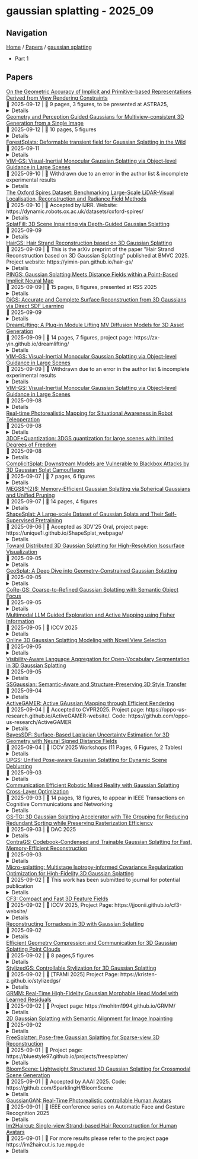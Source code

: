 # gaussian splatting - 2025_09

## Navigation

[Home](https://arxcompass.github.io) / [Papers](https://arxcompass.github.io/papers) / [gaussian splatting](https://arxcompass.github.io/papers/gaussian_splatting)

- Part 1

## Papers

<div class="paper-card">
    <div class="paper-title"><a href="http://arxiv.org/abs/2509.10241v1">On the Geometric Accuracy of Implicit and Primitive-based Representations Derived from View Rendering Constraints</a></div>
    <div class="paper-meta">
      📅 2025-09-12
      | 💬 9 pages, 3 figures, to be presented at ASTRA25,
    </div>
    <details class="paper-abstract">
      We present the first systematic comparison of implicit and explicit Novel View Synthesis methods for space-based 3D object reconstruction, evaluating the role of appearance embeddings. While embeddings improve photometric fidelity by modeling lighting variation, we show they do not translate into meaningful gains in geometric accuracy - a critical requirement for space robotics applications. Using the SPEED+ dataset, we compare K-Planes, Gaussian Splatting, and Convex Splatting, and demonstrate that embeddings primarily reduce the number of primitives needed for explicit methods rather than enhancing geometric fidelity. Moreover, convex splatting achieves more compact and clutter-free representations than Gaussian splatting, offering advantages for safety-critical applications such as interaction and collision avoidance. Our findings clarify the limits of appearance embeddings for geometry-centric tasks and highlight trade-offs between reconstruction quality and representation efficiency in space scenarios.
    </details>
</div>
<div class="paper-card">
    <div class="paper-title"><a href="http://arxiv.org/abs/2506.21152v2">Geometry and Perception Guided Gaussians for Multiview-consistent 3D Generation from a Single Image</a></div>
    <div class="paper-meta">
      📅 2025-09-12
      | 💬 10 pages, 5 figures
    </div>
    <details class="paper-abstract">
      Generating realistic 3D objects from single-view images requires natural appearance, 3D consistency, and the ability to capture multiple plausible interpretations of unseen regions. Existing approaches often rely on fine-tuning pretrained 2D diffusion models or directly generating 3D information through fast network inference or 3D Gaussian Splatting, but their results generally suffer from poor multiview consistency and lack geometric detail. To tackle these issues, we present a novel method that seamlessly integrates geometry and perception information without requiring additional model training to reconstruct detailed 3D objects from a single image. Specifically, we incorporate geometry and perception priors to initialize the Gaussian branches and guide their parameter optimization. The geometry prior captures the rough 3D shapes, while the perception prior utilizes the 2D pretrained diffusion model to enhance multiview information. Subsequently, we introduce a stable Score Distillation Sampling for fine-grained prior distillation to ensure effective knowledge transfer. The model is further enhanced by a reprojection-based strategy that enforces depth consistency. Experimental results show that we outperform existing methods on novel view synthesis and 3D reconstruction, demonstrating robust and consistent 3D object generation.
    </details>
</div>
<div class="paper-card">
    <div class="paper-title"><a href="http://arxiv.org/abs/2503.06179v3">ForestSplats: Deformable transient field for Gaussian Splatting in the Wild</a></div>
    <div class="paper-meta">
      📅 2025-09-11
    </div>
    <details class="paper-abstract">
      Recently, 3D Gaussian Splatting (3D-GS) has emerged, showing real-time rendering speeds and high-quality results in static scenes. Although 3D-GS shows effectiveness in static scenes, their performance significantly degrades in real-world environments due to transient objects, lighting variations, and diverse levels of occlusion. To tackle this, existing methods estimate occluders or transient elements by leveraging pre-trained models or integrating additional transient field pipelines. However, these methods still suffer from two defects: 1) Using semantic features from the Vision Foundation model (VFM) causes additional computational costs. 2) The transient field requires significant memory to handle transient elements with per-view Gaussians and struggles to define clear boundaries for occluders, solely relying on photometric errors. To address these problems, we propose ForestSplats, a novel approach that leverages the deformable transient field and a superpixel-aware mask to efficiently represent transient elements in the 2D scene across unconstrained image collections and effectively decompose static scenes from transient distractors without VFM. We designed the transient field to be deformable, capturing per-view transient elements. Furthermore, we introduce a superpixel-aware mask that clearly defines the boundaries of occluders by considering photometric errors and superpixels. Additionally, we propose uncertainty-aware densification to avoid generating Gaussians within the boundaries of occluders during densification. Through extensive experiments across several benchmark datasets, we demonstrate that ForestSplats outperforms existing methods without VFM and shows significant memory efficiency in representing transient elements.
    </details>
</div>
<div class="paper-card">
    <div class="paper-title"><a href="http://arxiv.org/abs/2509.06685v3">VIM-GS: Visual-Inertial Monocular Gaussian Splatting via Object-level Guidance in Large Scenes</a></div>
    <div class="paper-meta">
      📅 2025-09-10
      | 💬 Withdrawn due to an error in the author list & incomplete experimental results
    </div>
    <details class="paper-abstract">
      VIM-GS is a Gaussian Splatting (GS) framework using monocular images for novel-view synthesis (NVS) in large scenes. GS typically requires accurate depth to initiate Gaussian ellipsoids using RGB-D/stereo cameras. Their limited depth sensing range makes it difficult for GS to work in large scenes. Monocular images, however, lack depth to guide the learning and lead to inferior NVS results. Although large foundation models (LFMs) for monocular depth estimation are available, they suffer from cross-frame inconsistency, inaccuracy for distant scenes, and ambiguity in deceptive texture cues. This paper aims to generate dense, accurate depth images from monocular RGB inputs for high-definite GS rendering. The key idea is to leverage the accurate but sparse depth from visual-inertial Structure-from-Motion (SfM) to refine the dense but coarse depth from LFMs. To bridge the sparse input and dense output, we propose an object-segmented depth propagation algorithm that renders the depth of pixels of structured objects. Then we develop a dynamic depth refinement module to handle the crippled SfM depth of dynamic objects and refine the coarse LFM depth. Experiments using public and customized datasets demonstrate the superior rendering quality of VIM-GS in large scenes.
    </details>
</div>
<div class="paper-card">
    <div class="paper-title"><a href="http://arxiv.org/abs/2411.10546v2">The Oxford Spires Dataset: Benchmarking Large-Scale LiDAR-Visual Localisation, Reconstruction and Radiance Field Methods</a></div>
    <div class="paper-meta">
      📅 2025-09-10
      | 💬 Accepted by IJRR. Website: https://dynamic.robots.ox.ac.uk/datasets/oxford-spires/
    </div>
    <details class="paper-abstract">
      This paper introduces a large-scale multi-modal dataset captured in and around well-known landmarks in Oxford using a custom-built multi-sensor perception unit as well as a millimetre-accurate map from a Terrestrial LiDAR Scanner (TLS). The perception unit includes three synchronised global shutter colour cameras, an automotive 3D LiDAR scanner, and an inertial sensor - all precisely calibrated. We also establish benchmarks for tasks involving localisation, reconstruction, and novel-view synthesis, which enable the evaluation of Simultaneous Localisation and Mapping (SLAM) methods, Structure-from-Motion (SfM) and Multi-view Stereo (MVS) methods as well as radiance field methods such as Neural Radiance Fields (NeRF) and 3D Gaussian Splatting. To evaluate 3D reconstruction the TLS 3D models are used as ground truth. Localisation ground truth is computed by registering the mobile LiDAR scans to the TLS 3D models. Radiance field methods are evaluated not only with poses sampled from the input trajectory, but also from viewpoints that are from trajectories which are distant from the training poses. Our evaluation demonstrates a key limitation of state-of-the-art radiance field methods: we show that they tend to overfit to the training poses/images and do not generalise well to out-of-sequence poses. They also underperform in 3D reconstruction compared to MVS systems using the same visual inputs. Our dataset and benchmarks are intended to facilitate better integration of radiance field methods and SLAM systems. The raw and processed data, along with software for parsing and evaluation, can be accessed at https://dynamic.robots.ox.ac.uk/datasets/oxford-spires/.
    </details>
</div>
<div class="paper-card">
    <div class="paper-title"><a href="http://arxiv.org/abs/2509.07809v1">SplatFill: 3D Scene Inpainting via Depth-Guided Gaussian Splatting</a></div>
    <div class="paper-meta">
      📅 2025-09-09
    </div>
    <details class="paper-abstract">
      3D Gaussian Splatting (3DGS) has enabled the creation of highly realistic 3D scene representations from sets of multi-view images. However, inpainting missing regions, whether due to occlusion or scene editing, remains a challenging task, often leading to blurry details, artifacts, and inconsistent geometry. In this work, we introduce SplatFill, a novel depth-guided approach for 3DGS scene inpainting that achieves state-of-the-art perceptual quality and improved efficiency. Our method combines two key ideas: (1) joint depth-based and object-based supervision to ensure inpainted Gaussians are accurately placed in 3D space and aligned with surrounding geometry, and (2) we propose a consistency-aware refinement scheme that selectively identifies and corrects inconsistent regions without disrupting the rest of the scene. Evaluations on the SPIn-NeRF dataset demonstrate that SplatFill not only surpasses existing NeRF-based and 3DGS-based inpainting methods in visual fidelity but also reduces training time by 24.5%. Qualitative results show our method delivers sharper details, fewer artifacts, and greater coherence across challenging viewpoints.
    </details>
</div>
<div class="paper-card">
    <div class="paper-title"><a href="http://arxiv.org/abs/2509.07774v1">HairGS: Hair Strand Reconstruction based on 3D Gaussian Splatting</a></div>
    <div class="paper-meta">
      📅 2025-09-09
      | 💬 This is the arXiv preprint of the paper "Hair Strand Reconstruction based on 3D Gaussian Splatting" published at BMVC 2025. Project website: https://yimin-pan.github.io/hair-gs/
    </div>
    <details class="paper-abstract">
      Human hair reconstruction is a challenging problem in computer vision, with growing importance for applications in virtual reality and digital human modeling. Recent advances in 3D Gaussians Splatting (3DGS) provide efficient and explicit scene representations that naturally align with the structure of hair strands. In this work, we extend the 3DGS framework to enable strand-level hair geometry reconstruction from multi-view images. Our multi-stage pipeline first reconstructs detailed hair geometry using a differentiable Gaussian rasterizer, then merges individual Gaussian segments into coherent strands through a novel merging scheme, and finally refines and grows the strands under photometric supervision. While existing methods typically evaluate reconstruction quality at the geometric level, they often neglect the connectivity and topology of hair strands. To address this, we propose a new evaluation metric that serves as a proxy for assessing topological accuracy in strand reconstruction. Extensive experiments on both synthetic and real-world datasets demonstrate that our method robustly handles a wide range of hairstyles and achieves efficient reconstruction, typically completing within one hour. The project page can be found at: https://yimin-pan.github.io/hair-gs/
    </details>
</div>
<div class="paper-card">
    <div class="paper-title"><a href="http://arxiv.org/abs/2502.05752v2">PINGS: Gaussian Splatting Meets Distance Fields within a Point-Based Implicit Neural Map</a></div>
    <div class="paper-meta">
      📅 2025-09-09
      | 💬 15 pages, 8 figures, presented at RSS 2025
    </div>
    <details class="paper-abstract">
      Robots benefit from high-fidelity reconstructions of their environment, which should be geometrically accurate and photorealistic to support downstream tasks. While this can be achieved by building distance fields from range sensors and radiance fields from cameras, realising scalable incremental mapping of both fields consistently and at the same time with high quality is challenging. In this paper, we propose a novel map representation that unifies a continuous signed distance field and a Gaussian splatting radiance field within an elastic and compact point-based implicit neural map. By enforcing geometric consistency between these fields, we achieve mutual improvements by exploiting both modalities. We present a novel LiDAR-visual SLAM system called PINGS using the proposed map representation and evaluate it on several challenging large-scale datasets. Experimental results demonstrate that PINGS can incrementally build globally consistent distance and radiance fields encoded with a compact set of neural points. Compared to state-of-the-art methods, PINGS achieves superior photometric and geometric rendering at novel views by constraining the radiance field with the distance field. Furthermore, by utilizing dense photometric cues and multi-view consistency from the radiance field, PINGS produces more accurate distance fields, leading to improved odometry estimation and mesh reconstruction. We also provide an open-source implementation of PING at: https://github.com/PRBonn/PINGS.
    </details>
</div>
<div class="paper-card">
    <div class="paper-title"><a href="http://arxiv.org/abs/2509.07493v1">DiGS: Accurate and Complete Surface Reconstruction from 3D Gaussians via Direct SDF Learning</a></div>
    <div class="paper-meta">
      📅 2025-09-09
    </div>
    <details class="paper-abstract">
      3D Gaussian Splatting (3DGS) has recently emerged as a powerful paradigm for photorealistic view synthesis, representing scenes with spatially distributed Gaussian primitives. While highly effective for rendering, achieving accurate and complete surface reconstruction remains challenging due to the unstructured nature of the representation and the absence of explicit geometric supervision. In this work, we propose DiGS, a unified framework that embeds Signed Distance Field (SDF) learning directly into the 3DGS pipeline, thereby enforcing strong and interpretable surface priors. By associating each Gaussian with a learnable SDF value, DiGS explicitly aligns primitives with underlying geometry and improves cross-view consistency. To further ensure dense and coherent coverage, we design a geometry-guided grid growth strategy that adaptively distributes Gaussians along geometry-consistent regions under a multi-scale hierarchy. Extensive experiments on standard benchmarks, including DTU, Mip-NeRF 360, and Tanks& Temples, demonstrate that DiGS consistently improves reconstruction accuracy and completeness while retaining high rendering fidelity.
    </details>
</div>
<div class="paper-card">
    <div class="paper-title"><a href="http://arxiv.org/abs/2509.07435v1">DreamLifting: A Plug-in Module Lifting MV Diffusion Models for 3D Asset Generation</a></div>
    <div class="paper-meta">
      📅 2025-09-09
      | 💬 14 pages, 7 figures, project page: https://zx-yin.github.io/dreamlifting/
    </div>
    <details class="paper-abstract">
      The labor- and experience-intensive creation of 3D assets with physically based rendering (PBR) materials demands an autonomous 3D asset creation pipeline. However, most existing 3D generation methods focus on geometry modeling, either baking textures into simple vertex colors or leaving texture synthesis to post-processing with image diffusion models. To achieve end-to-end PBR-ready 3D asset generation, we present Lightweight Gaussian Asset Adapter (LGAA), a novel framework that unifies the modeling of geometry and PBR materials by exploiting multi-view (MV) diffusion priors from a novel perspective. The LGAA features a modular design with three components. Specifically, the LGAA Wrapper reuses and adapts network layers from MV diffusion models, which encapsulate knowledge acquired from billions of images, enabling better convergence in a data-efficient manner. To incorporate multiple diffusion priors for geometry and PBR synthesis, the LGAA Switcher aligns multiple LGAA Wrapper layers encapsulating different knowledge. Then, a tamed variational autoencoder (VAE), termed LGAA Decoder, is designed to predict 2D Gaussian Splatting (2DGS) with PBR channels. Finally, we introduce a dedicated post-processing procedure to effectively extract high-quality, relightable mesh assets from the resulting 2DGS. Extensive quantitative and qualitative experiments demonstrate the superior performance of LGAA with both text-and image-conditioned MV diffusion models. Additionally, the modular design enables flexible incorporation of multiple diffusion priors, and the knowledge-preserving scheme leads to efficient convergence trained on merely 69k multi-view instances. Our code, pre-trained weights, and the dataset used will be publicly available via our project page: https://zx-yin.github.io/dreamlifting/.
    </details>
</div>
<div class="paper-card">
    <div class="paper-title"><a href="http://arxiv.org/abs/2509.06685v2">VIM-GS: Visual-Inertial Monocular Gaussian Splatting via Object-level Guidance in Large Scenes</a></div>
    <div class="paper-meta">
      📅 2025-09-09
      | 💬 Withdrawn due to an error in the author list & incomplete experimental results
    </div>
    <details class="paper-abstract">
      VIM-GS is a Gaussian Splatting (GS) framework using monocular images for novel-view synthesis (NVS) in large scenes. GS typically requires accurate depth to initiate Gaussian ellipsoids using RGB-D/stereo cameras. Their limited depth sensing range makes it difficult for GS to work in large scenes. Monocular images, however, lack depth to guide the learning and lead to inferior NVS results. Although large foundation models (LFMs) for monocular depth estimation are available, they suffer from cross-frame inconsistency, inaccuracy for distant scenes, and ambiguity in deceptive texture cues. This paper aims to generate dense, accurate depth images from monocular RGB inputs for high-definite GS rendering. The key idea is to leverage the accurate but sparse depth from visual-inertial Structure-from-Motion (SfM) to refine the dense but coarse depth from LFMs. To bridge the sparse input and dense output, we propose an object-segmented depth propagation algorithm that renders the depth of pixels of structured objects. Then we develop a dynamic depth refinement module to handle the crippled SfM depth of dynamic objects and refine the coarse LFM depth. Experiments using public and customized datasets demonstrate the superior rendering quality of VIM-GS in large scenes.
    </details>
</div>
<div class="paper-card">
    <div class="paper-title"><a href="http://arxiv.org/abs/2509.06685v1">VIM-GS: Visual-Inertial Monocular Gaussian Splatting via Object-level Guidance in Large Scenes</a></div>
    <div class="paper-meta">
      📅 2025-09-08
    </div>
    <details class="paper-abstract">
      VIM-GS is a Gaussian Splatting (GS) framework using monocular images for novel-view synthesis (NVS) in large scenes. GS typically requires accurate depth to initiate Gaussian ellipsoids using RGB-D/stereo cameras. Their limited depth sensing range makes it difficult for GS to work in large scenes. Monocular images, however, lack depth to guide the learning and lead to inferior NVS results. Although large foundation models (LFMs) for monocular depth estimation are available, they suffer from cross-frame inconsistency, inaccuracy for distant scenes, and ambiguity in deceptive texture cues. This paper aims to generate dense, accurate depth images from monocular RGB inputs for high-definite GS rendering. The key idea is to leverage the accurate but sparse depth from visual-inertial Structure-from-Motion (SfM) to refine the dense but coarse depth from LFMs. To bridge the sparse input and dense output, we propose an object-segmented depth propagation algorithm that renders the depth of pixels of structured objects. Then we develop a dynamic depth refinement module to handle the crippled SfM depth of dynamic objects and refine the coarse LFM depth. Experiments using public and customized datasets demonstrate the superior rendering quality of VIM-GS in large scenes.
    </details>
</div>
<div class="paper-card">
    <div class="paper-title"><a href="http://arxiv.org/abs/2509.06433v1">Real-time Photorealistic Mapping for Situational Awareness in Robot Teleoperation</a></div>
    <div class="paper-meta">
      📅 2025-09-08
    </div>
    <details class="paper-abstract">
      Achieving efficient remote teleoperation is particularly challenging in unknown environments, as the teleoperator must rapidly build an understanding of the site's layout. Online 3D mapping is a proven strategy to tackle this challenge, as it enables the teleoperator to progressively explore the site from multiple perspectives. However, traditional online map-based teleoperation systems struggle to generate visually accurate 3D maps in real-time due to the high computational cost involved, leading to poor teleoperation performances. In this work, we propose a solution to improve teleoperation efficiency in unknown environments. Our approach proposes a novel, modular and efficient GPU-based integration between recent advancement in gaussian splatting SLAM and existing online map-based teleoperation systems. We compare the proposed solution against state-of-the-art teleoperation systems and validate its performances through real-world experiments using an aerial vehicle. The results show significant improvements in decision-making speed and more accurate interaction with the environment, leading to greater teleoperation efficiency. In doing so, our system enhances remote teleoperation by seamlessly integrating photorealistic mapping generation with real-time performances, enabling effective teleoperation in unfamiliar environments.
    </details>
</div>
<div class="paper-card">
    <div class="paper-title"><a href="http://arxiv.org/abs/2509.06400v1">3DOF+Quantization: 3DGS quantization for large scenes with limited Degrees of Freedom</a></div>
    <div class="paper-meta">
      📅 2025-09-08
    </div>
    <details class="paper-abstract">
      3D Gaussian Splatting (3DGS) is a major breakthrough in 3D scene reconstruction. With a number of views of a given object or scene, the algorithm trains a model composed of 3D gaussians, which enables the production of novel views from arbitrary points of view. This freedom of movement is referred to as 6DoF for 6 degrees of freedom: a view is produced for any position (3 degrees), orientation of camera (3 other degrees). On large scenes, though, the input views are acquired from a limited zone in space, and the reconstruction is valuable for novel views from the same zone, even if the scene itself is almost unlimited in size. We refer to this particular case as 3DoF+, meaning that the 3 degrees of freedom of camera position are limited to small offsets around the central position. Considering the problem of coordinate quantization, the impact of position error on the projection error in pixels is studied. It is shown that the projection error is proportional to the squared inverse distance of the point being projected. Consequently, a new quantization scheme based on spherical coordinates is proposed. Rate-distortion performance of the proposed method are illustrated on the well-known Garden scene.
    </details>
</div>
<div class="paper-card">
    <div class="paper-title"><a href="http://arxiv.org/abs/2508.11854v2">ComplicitSplat: Downstream Models are Vulnerable to Blackbox Attacks by 3D Gaussian Splat Camouflages</a></div>
    <div class="paper-meta">
      📅 2025-09-07
      | 💬 7 pages, 6 figures
    </div>
    <details class="paper-abstract">
      As 3D Gaussian Splatting (3DGS) gains rapid adoption in safety-critical tasks for efficient novel-view synthesis from static images, how might an adversary tamper images to cause harm? We introduce ComplicitSplat, the first attack that exploits standard 3DGS shading methods to create viewpoint-specific camouflage - colors and textures that change with viewing angle - to embed adversarial content in scene objects that are visible only from specific viewpoints and without requiring access to model architecture or weights. Our extensive experiments show that ComplicitSplat generalizes to successfully attack a variety of popular detector - both single-stage, multi-stage, and transformer-based models on both real-world capture of physical objects and synthetic scenes. To our knowledge, this is the first black-box attack on downstream object detectors using 3DGS, exposing a novel safety risk for applications like autonomous navigation and other mission-critical robotic systems.
    </details>
</div>
<div class="paper-card">
    <div class="paper-title"><a href="http://arxiv.org/abs/2509.07021v1">MEGS$^{2}$: Memory-Efficient Gaussian Splatting via Spherical Gaussians and Unified Pruning</a></div>
    <div class="paper-meta">
      📅 2025-09-07
      | 💬 14 pages, 4 figures
    </div>
    <details class="paper-abstract">
      3D Gaussian Splatting (3DGS) has emerged as a dominant novel-view synthesis technique, but its high memory consumption severely limits its applicability on edge devices. A growing number of 3DGS compression methods have been proposed to make 3DGS more efficient, yet most only focus on storage compression and fail to address the critical bottleneck of rendering memory. To address this problem, we introduce MEGS$^{2}$, a novel memory-efficient framework that tackles this challenge by jointly optimizing two key factors: the total primitive number and the parameters per primitive, achieving unprecedented memory compression. Specifically, we replace the memory-intensive spherical harmonics with lightweight arbitrarily-oriented spherical Gaussian lobes as our color representations. More importantly, we propose a unified soft pruning framework that models primitive-number and lobe-number pruning as a single constrained optimization problem. Experiments show that MEGS$^{2}$ achieves a 50% static VRAM reduction and a 40% rendering VRAM reduction compared to existing methods, while maintaining comparable rendering quality.
    </details>
</div>
<div class="paper-card">
    <div class="paper-title"><a href="http://arxiv.org/abs/2408.10906v2">ShapeSplat: A Large-scale Dataset of Gaussian Splats and Their Self-Supervised Pretraining</a></div>
    <div class="paper-meta">
      📅 2025-09-06
      | 💬 Accepted as 3DV'25 Oral, project page: https://unique1i.github.io/ShapeSplat_webpage/
    </div>
    <details class="paper-abstract">
      3D Gaussian Splatting (3DGS) has become the de facto method of 3D representation in many vision tasks. This calls for the 3D understanding directly in this representation space. To facilitate the research in this direction, we first build ShapeSplat, a large-scale dataset of 3DGS using the commonly used ShapeNet, ModelNet and Objaverse datasets. Our dataset ShapeSplat consists of 206K objects spanning over 87 unique categories, whose labels are in accordance with the respective datasets. The creation of this dataset utilized the compute equivalent of 3.8 GPU years on a TITAN XP GPU. We utilize our dataset for unsupervised pretraining and supervised finetuning for classification and segmentation tasks. To this end, we introduce Gaussian-MAE, which highlights the unique benefits of representation learning from Gaussian parameters. Through exhaustive experiments, we provide several valuable insights. In particular, we show that (1) the distribution of the optimized GS centroids significantly differs from the uniformly sampled point cloud (used for initialization) counterpart; (2) this change in distribution results in degradation in classification but improvement in segmentation tasks when using only the centroids; (3) to leverage additional Gaussian parameters, we propose Gaussian feature grouping in a normalized feature space, along with splats pooling layer, offering a tailored solution to effectively group and embed similar Gaussians, which leads to notable improvement in finetuning tasks.
    </details>
</div>
<div class="paper-card">
    <div class="paper-title"><a href="http://arxiv.org/abs/2509.05216v1">Toward Distributed 3D Gaussian Splatting for High-Resolution Isosurface Visualization</a></div>
    <div class="paper-meta">
      📅 2025-09-05
    </div>
    <details class="paper-abstract">
      We present a multi-GPU extension of the 3D Gaussian Splatting (3D-GS) pipeline for scientific visualization. Building on previous work that demonstrated high-fidelity isosurface reconstruction using Gaussian primitives, we incorporate a multi-GPU training backend adapted from Grendel-GS to enable scalable processing of large datasets. By distributing optimization across GPUs, our method improves training throughput and supports high-resolution reconstructions that exceed single-GPU capacity. In our experiments, the system achieves a 5.6X speedup on the Kingsnake dataset (4M Gaussians) using four GPUs compared to a single-GPU baseline, and successfully trains the Miranda dataset (18M Gaussians) that is an infeasible task on a single A100 GPU. This work lays the groundwork for integrating 3D-GS into HPC-based scientific workflows, enabling real-time post hoc and in situ visualization of complex simulations.
    </details>
</div>
<div class="paper-card">
    <div class="paper-title"><a href="http://arxiv.org/abs/2509.05075v1">GeoSplat: A Deep Dive into Geometry-Constrained Gaussian Splatting</a></div>
    <div class="paper-meta">
      📅 2025-09-05
    </div>
    <details class="paper-abstract">
      A few recent works explored incorporating geometric priors to regularize the optimization of Gaussian splatting, further improving its performance. However, those early studies mainly focused on the use of low-order geometric priors (e.g., normal vector), and they are also unreliably estimated by noise-sensitive methods, like local principal component analysis. To address their limitations, we first present GeoSplat, a general geometry-constrained optimization framework that exploits both first-order and second-order geometric quantities to improve the entire training pipeline of Gaussian splatting, including Gaussian initialization, gradient update, and densification. As an example, we initialize the scales of 3D Gaussian primitives in terms of principal curvatures, leading to a better coverage of the object surface than random initialization. Secondly, based on certain geometric structures (e.g., local manifold), we introduce efficient and noise-robust estimation methods that provide dynamic geometric priors for our framework. We conduct extensive experiments on multiple datasets for novel view synthesis, showing that our framework: GeoSplat, significantly improves the performance of Gaussian splatting and outperforms previous baselines.
    </details>
</div>
<div class="paper-card">
    <div class="paper-title"><a href="http://arxiv.org/abs/2509.04859v1">CoRe-GS: Coarse-to-Refined Gaussian Splatting with Semantic Object Focus</a></div>
    <div class="paper-meta">
      📅 2025-09-05
    </div>
    <details class="paper-abstract">
      Mobile reconstruction for autonomous aerial robotics holds strong potential for critical applications such as tele-guidance and disaster response. These tasks demand both accurate 3D reconstruction and fast scene processing. Instead of reconstructing the entire scene in detail, it is often more efficient to focus on specific objects, i.e., points of interest (PoIs). Mobile robots equipped with advanced sensing can usually detect these early during data acquisition or preliminary analysis, reducing the need for full-scene optimization. Gaussian Splatting (GS) has recently shown promise in delivering high-quality novel view synthesis and 3D representation by an incremental learning process. Extending GS with scene editing, semantics adds useful per-splat features to isolate objects effectively. Semantic 3D Gaussian editing can already be achieved before the full training cycle is completed, reducing the overall training time. Moreover, the semantically relevant area, the PoI, is usually already known during capturing. To balance high-quality reconstruction with reduced training time, we propose CoRe-GS. We first generate a coarse segmentation-ready scene with semantic GS and then refine it for the semantic object using our novel color-based effective filtering for effective object isolation. This is speeding up the training process to be about a quarter less than a full training cycle for semantic GS. We evaluate our approach on two datasets, SCRREAM (real-world, outdoor) and NeRDS 360 (synthetic, indoor), showing reduced runtime and higher novel-view-synthesis quality.
    </details>
</div>
<div class="paper-card">
    <div class="paper-title"><a href="http://arxiv.org/abs/2410.17422v3">Multimodal LLM Guided Exploration and Active Mapping using Fisher Information</a></div>
    <div class="paper-meta">
      📅 2025-09-05
      | 💬 ICCV 2025
    </div>
    <details class="paper-abstract">
      We present an active mapping system that plans for both long-horizon exploration goals and short-term actions using a 3D Gaussian Splatting (3DGS) representation. Existing methods either do not take advantage of recent developments in multimodal Large Language Models (LLM) or do not consider challenges in localization uncertainty, which is critical in embodied agents. We propose employing multimodal LLMs for long-horizon planning in conjunction with detailed motion planning using our information-based objective. By leveraging high-quality view synthesis from our 3DGS representation, our method employs a multimodal LLM as a zero-shot planner for long-horizon exploration goals from the semantic perspective. We also introduce an uncertainty-aware path proposal and selection algorithm that balances the dual objectives of maximizing the information gain for the environment while minimizing the cost of localization errors. Experiments conducted on the Gibson and Habitat-Matterport 3D datasets demonstrate state-of-the-art results of the proposed method.
    </details>
</div>
<div class="paper-card">
    <div class="paper-title"><a href="http://arxiv.org/abs/2508.14014v2">Online 3D Gaussian Splatting Modeling with Novel View Selection</a></div>
    <div class="paper-meta">
      📅 2025-09-05
    </div>
    <details class="paper-abstract">
      This study addresses the challenge of generating online 3D Gaussian Splatting (3DGS) models from RGB-only frames. Previous studies have employed dense SLAM techniques to estimate 3D scenes from keyframes for 3DGS model construction. However, these methods are limited by their reliance solely on keyframes, which are insufficient to capture an entire scene, resulting in incomplete reconstructions. Moreover, building a generalizable model requires incorporating frames from diverse viewpoints to achieve broader scene coverage. However, online processing restricts the use of many frames or extensive training iterations. Therefore, we propose a novel method for high-quality 3DGS modeling that improves model completeness through adaptive view selection. By analyzing reconstruction quality online, our approach selects optimal non-keyframes for additional training. By integrating both keyframes and selected non-keyframes, the method refines incomplete regions from diverse viewpoints, significantly enhancing completeness. We also present a framework that incorporates an online multi-view stereo approach, ensuring consistency in 3D information throughout the 3DGS modeling process. Experimental results demonstrate that our method outperforms state-of-the-art methods, delivering exceptional performance in complex outdoor scenes.
    </details>
</div>
<div class="paper-card">
    <div class="paper-title"><a href="http://arxiv.org/abs/2509.05515v1">Visibility-Aware Language Aggregation for Open-Vocabulary Segmentation in 3D Gaussian Splatting</a></div>
    <div class="paper-meta">
      📅 2025-09-05
    </div>
    <details class="paper-abstract">
      Recently, distilling open-vocabulary language features from 2D images into 3D Gaussians has attracted significant attention. Although existing methods achieve impressive language-based interactions of 3D scenes, we observe two fundamental issues: background Gaussians contributing negligibly to a rendered pixel get the same feature as the dominant foreground ones, and multi-view inconsistencies due to view-specific noise in language embeddings. We introduce Visibility-Aware Language Aggregation (VALA), a lightweight yet effective method that computes marginal contributions for each ray and applies a visibility-aware gate to retain only visible Gaussians. Moreover, we propose a streaming weighted geometric median in cosine space to merge noisy multi-view features. Our method yields a robust, view-consistent language feature embedding in a fast and memory-efficient manner. VALA improves open-vocabulary localization and segmentation across reference datasets, consistently surpassing existing works.
    </details>
</div>
<div class="paper-card">
    <div class="paper-title"><a href="http://arxiv.org/abs/2509.04379v1">SSGaussian: Semantic-Aware and Structure-Preserving 3D Style Transfer</a></div>
    <div class="paper-meta">
      📅 2025-09-04
    </div>
    <details class="paper-abstract">
      Recent advancements in neural representations, such as Neural Radiance Fields and 3D Gaussian Splatting, have increased interest in applying style transfer to 3D scenes. While existing methods can transfer style patterns onto 3D-consistent neural representations, they struggle to effectively extract and transfer high-level style semantics from the reference style image. Additionally, the stylized results often lack structural clarity and separation, making it difficult to distinguish between different instances or objects within the 3D scene. To address these limitations, we propose a novel 3D style transfer pipeline that effectively integrates prior knowledge from pretrained 2D diffusion models. Our pipeline consists of two key stages: First, we leverage diffusion priors to generate stylized renderings of key viewpoints. Then, we transfer the stylized key views onto the 3D representation. This process incorporates two innovative designs. The first is cross-view style alignment, which inserts cross-view attention into the last upsampling block of the UNet, allowing feature interactions across multiple key views. This ensures that the diffusion model generates stylized key views that maintain both style fidelity and instance-level consistency. The second is instance-level style transfer, which effectively leverages instance-level consistency across stylized key views and transfers it onto the 3D representation. This results in a more structured, visually coherent, and artistically enriched stylization. Extensive qualitative and quantitative experiments demonstrate that our 3D style transfer pipeline significantly outperforms state-of-the-art methods across a wide range of scenes, from forward-facing to challenging 360-degree environments. Visit our project page https://jm-xu.github.io/SSGaussian for immersive visualization.
    </details>
</div>
<div class="paper-card">
    <div class="paper-title"><a href="http://arxiv.org/abs/2501.06897v3">ActiveGAMER: Active GAussian Mapping through Efficient Rendering</a></div>
    <div class="paper-meta">
      📅 2025-09-04
      | 💬 Accepted to CVPR2025. Project page: https://oppo-us-research.github.io/ActiveGAMER-website/. Code: https://github.com/oppo-us-research/ActiveGAMER
    </div>
    <details class="paper-abstract">
      We introduce ActiveGAMER, an active mapping system that utilizes 3D Gaussian Splatting (3DGS) to achieve high-quality, real-time scene mapping and exploration. Unlike traditional NeRF-based methods, which are computationally demanding and restrict active mapping performance, our approach leverages the efficient rendering capabilities of 3DGS, allowing effective and efficient exploration in complex environments. The core of our system is a rendering-based information gain module that dynamically identifies the most informative viewpoints for next-best-view planning, enhancing both geometric and photometric reconstruction accuracy. ActiveGAMER also integrates a carefully balanced framework, combining coarse-to-fine exploration, post-refinement, and a global-local keyframe selection strategy to maximize reconstruction completeness and fidelity. Our system autonomously explores and reconstructs environments with state-of-the-art geometric and photometric accuracy and completeness, significantly surpassing existing approaches in both aspects. Extensive evaluations on benchmark datasets such as Replica and MP3D highlight ActiveGAMER's effectiveness in active mapping tasks.
    </details>
</div>
<div class="paper-card">
    <div class="paper-title"><a href="http://arxiv.org/abs/2507.06269v3">BayesSDF: Surface-Based Laplacian Uncertainty Estimation for 3D Geometry with Neural Signed Distance Fields</a></div>
    <div class="paper-meta">
      📅 2025-09-04
      | 💬 ICCV 2025 Workshops (11 Pages, 6 Figures, 2 Tables)
    </div>
    <details class="paper-abstract">
      Accurate surface estimation is critical for downstream tasks in scientific simulation, and quantifying uncertainty in implicit neural 3D representations still remains a substantial challenge due to computational inefficiencies, scalability issues, and geometric inconsistencies. However, current neural implicit surface models do not offer a principled way to quantify uncertainty, limiting their reliability in real-world applications. Inspired by recent probabilistic rendering approaches, we introduce BayesSDF, a novel probabilistic framework for uncertainty estimation in neural implicit 3D representations. Unlike radiance-based models such as Neural Radiance Fields (NeRF) or 3D Gaussian Splatting, Signed Distance Functions (SDFs) provide continuous, differentiable surface representations, making them especially well-suited for uncertainty-aware modeling. BayesSDF applies a Laplace approximation over SDF weights and derives Hessian-based metrics to estimate local geometric instability. We empirically demonstrate that these uncertainty estimates correlate strongly with surface reconstruction error across both synthetic and real-world benchmarks. By enabling surface-aware uncertainty quantification, BayesSDF lays the groundwork for more robust, interpretable, and actionable 3D perception systems.
    </details>
</div>
<div class="paper-card">
    <div class="paper-title"><a href="http://arxiv.org/abs/2509.00831v2">UPGS: Unified Pose-aware Gaussian Splatting for Dynamic Scene Deblurring</a></div>
    <div class="paper-meta">
      📅 2025-09-03
    </div>
    <details class="paper-abstract">
      Reconstructing dynamic 3D scenes from monocular video has broad applications in AR/VR, robotics, and autonomous navigation, but often fails due to severe motion blur caused by camera and object motion. Existing methods commonly follow a two-step pipeline, where camera poses are first estimated and then 3D Gaussians are optimized. Since blurring artifacts usually undermine pose estimation, pose errors could be accumulated to produce inferior reconstruction results. To address this issue, we introduce a unified optimization framework by incorporating camera poses as learnable parameters complementary to 3DGS attributes for end-to-end optimization. Specifically, we recast camera and object motion as per-primitive SE(3) affine transformations on 3D Gaussians and formulate a unified optimization objective. For stable optimization, we introduce a three-stage training schedule that optimizes camera poses and Gaussians alternatively. Particularly, 3D Gaussians are first trained with poses being fixed, and then poses are optimized with 3D Gaussians being untouched. Finally, all learnable parameters are optimized together. Extensive experiments on the Stereo Blur dataset and challenging real-world sequences demonstrate that our method achieves significant gains in reconstruction quality and pose estimation accuracy over prior dynamic deblurring methods.
    </details>
</div>
<div class="paper-card">
    <div class="paper-title"><a href="http://arxiv.org/abs/2508.08624v2">Communication Efficient Robotic Mixed Reality with Gaussian Splatting Cross-Layer Optimization</a></div>
    <div class="paper-meta">
      📅 2025-09-03
      | 💬 14 pages, 18 figures, to appear in IEEE Transactions on Cognitive Communications and Networking
    </div>
    <details class="paper-abstract">
      Realizing low-cost communication in robotic mixed reality (RoboMR) systems presents a challenge, due to the necessity of uploading high-resolution images through wireless channels. This paper proposes Gaussian splatting (GS) RoboMR (GSMR), which enables the simulator to opportunistically render a photo-realistic view from the robot's pose by calling ``memory'' from a GS model, thus reducing the need for excessive image uploads. However, the GS model may involve discrepancies compared to the actual environments. To this end, a GS cross-layer optimization (GSCLO) framework is further proposed, which jointly optimizes content switching (i.e., deciding whether to upload image or not) and power allocation (i.e., adjusting to content profiles) across different frames by minimizing a newly derived GSMR loss function. The GSCLO problem is addressed by an accelerated penalty optimization (APO) algorithm that reduces computational complexity by over $10$x compared to traditional branch-and-bound and search algorithms. Moreover, variants of GSCLO are presented to achieve robust, low-power, and multi-robot GSMR. Extensive experiments demonstrate that the proposed GSMR paradigm and GSCLO method achieve significant improvements over existing benchmarks on both wheeled and legged robots in terms of diverse metrics in various scenarios. For the first time, it is found that RoboMR can be achieved with ultra-low communication costs, and mixture of data is useful for enhancing GS performance in dynamic scenarios.
    </details>
</div>
<div class="paper-card">
    <div class="paper-title"><a href="http://arxiv.org/abs/2509.00911v2">GS-TG: 3D Gaussian Splatting Accelerator with Tile Grouping for Reducing Redundant Sorting while Preserving Rasterization Efficiency</a></div>
    <div class="paper-meta">
      📅 2025-09-03
      | 💬 DAC 2025
    </div>
    <details class="paper-abstract">
      3D Gaussian Splatting (3D-GS) has emerged as a promising alternative to neural radiance fields (NeRF) as it offers high speed as well as high image quality in novel view synthesis. Despite these advancements, 3D-GS still struggles to meet the frames per second (FPS) demands of real-time applications. In this paper, we introduce GS-TG, a tile-grouping-based accelerator that enhances 3D-GS rendering speed by reducing redundant sorting operations and preserving rasterization efficiency. GS-TG addresses a critical trade-off issue in 3D-GS rendering: increasing the tile size effectively reduces redundant sorting operations, but it concurrently increases unnecessary rasterization computations. So, during sorting of the proposed approach, GS-TG groups small tiles (for making large tiles) to share sorting operations across tiles within each group, significantly reducing redundant computations. During rasterization, a bitmask assigned to each Gaussian identifies relevant small tiles, to enable efficient sharing of sorting results. Consequently, GS-TG enables sorting to be performed as if a large tile size is used by grouping tiles during the sorting stage, while allowing rasterization to proceed with the original small tiles by using bitmasks in the rasterization stage. GS-TG is a lossless method requiring no retraining or fine-tuning and it can be seamlessly integrated with previous 3D-GS optimization techniques. Experimental results show that GS-TG achieves an average speed-up of 1.54 times over state-of-the-art 3D-GS accelerators.
    </details>
</div>
<div class="paper-card">
    <div class="paper-title"><a href="http://arxiv.org/abs/2509.03775v1">ContraGS: Codebook-Condensed and Trainable Gaussian Splatting for Fast, Memory-Efficient Reconstruction</a></div>
    <div class="paper-meta">
      📅 2025-09-03
    </div>
    <details class="paper-abstract">
      3D Gaussian Splatting (3DGS) is a state-of-art technique to model real-world scenes with high quality and real-time rendering. Typically, a higher quality representation can be achieved by using a large number of 3D Gaussians. However, using large 3D Gaussian counts significantly increases the GPU device memory for storing model parameters. A large model thus requires powerful GPUs with high memory capacities for training and has slower training/rendering latencies due to the inefficiencies of memory access and data movement. In this work, we introduce ContraGS, a method to enable training directly on compressed 3DGS representations without reducing the Gaussian Counts, and thus with a little loss in model quality. ContraGS leverages codebooks to compactly store a set of Gaussian parameter vectors throughout the training process, thereby significantly reducing memory consumption. While codebooks have been demonstrated to be highly effective at compressing fully trained 3DGS models, directly training using codebook representations is an unsolved challenge. ContraGS solves the problem of learning non-differentiable parameters in codebook-compressed representations by posing parameter estimation as a Bayesian inference problem. To this end, ContraGS provides a framework that effectively uses MCMC sampling to sample over a posterior distribution of these compressed representations. With ContraGS, we demonstrate that ContraGS significantly reduces the peak memory during training (on average 3.49X) and accelerated training and rendering (1.36X and 1.88X on average, respectively), while retraining close to state-of-art quality.
    </details>
</div>
<div class="paper-card">
    <div class="paper-title"><a href="http://arxiv.org/abs/2504.05740v2">Micro-splatting: Multistage Isotropy-informed Covariance Regularization Optimization for High-Fidelity 3D Gaussian Splatting</a></div>
    <div class="paper-meta">
      📅 2025-09-02
      | 💬 This work has been submitted to journal for potential publication
    </div>
    <details class="paper-abstract">
      High-fidelity 3D Gaussian Splatting methods excel at capturing fine textures but often overlook model compactness, resulting in massive splat counts, bloated memory, long training, and complex post-processing. We present Micro-Splatting: Two-Stage Adaptive Growth and Refinement, a unified, in-training pipeline that preserves visual detail while drastically reducing model complexity without any post-processing or auxiliary neural modules. In Stage I (Growth), we introduce a trace-based covariance regularization to maintain near-isotropic Gaussians, mitigating low-pass filtering in high-frequency regions and improving spherical-harmonic color fitting. We then apply gradient-guided adaptive densification that subdivides splats only in visually complex regions, leaving smooth areas sparse. In Stage II (Refinement), we prune low-impact splats using a simple opacity-scale importance score and merge redundant neighbors via lightweight spatial and feature thresholds, producing a lean yet detail-rich model. On four object-centric benchmarks, Micro-Splatting reduces splat count and model size by up to 60% and shortens training by 20%, while matching or surpassing state-of-the-art PSNR, SSIM, and LPIPS in real-time rendering. These results demonstrate that Micro-Splatting delivers both compactness and high fidelity in a single, efficient, end-to-end framework.
    </details>
</div>
<div class="paper-card">
    <div class="paper-title"><a href="http://arxiv.org/abs/2508.05254v3">CF3: Compact and Fast 3D Feature Fields</a></div>
    <div class="paper-meta">
      📅 2025-09-02
      | 💬 ICCV 2025, Project Page: https://jjoonii.github.io/cf3-website/
    </div>
    <details class="paper-abstract">
      3D Gaussian Splatting (3DGS) has begun incorporating rich information from 2D foundation models. However, most approaches rely on a bottom-up optimization process that treats raw 2D features as ground truth, incurring increased computational costs. We propose a top-down pipeline for constructing compact and fast 3D Gaussian feature fields, namely, CF3. We first perform a fast weighted fusion of multi-view 2D features with pre-trained Gaussians. This approach enables training a per-Gaussian autoencoder directly on the lifted features, instead of training autoencoders in the 2D domain. As a result, the autoencoder better aligns with the feature distribution. More importantly, we introduce an adaptive sparsification method that optimizes the Gaussian attributes of the feature field while pruning and merging the redundant Gaussians, constructing an efficient representation with preserved geometric details. Our approach achieves a competitive 3D feature field using as little as 5% of the Gaussians compared to Feature-3DGS.
    </details>
</div>
<div class="paper-card">
    <div class="paper-title"><a href="http://arxiv.org/abs/2506.18677v2">Reconstructing Tornadoes in 3D with Gaussian Splatting</a></div>
    <div class="paper-meta">
      📅 2025-09-02
    </div>
    <details class="paper-abstract">
      Accurately reconstructing the 3D structure of tornadoes is critically important for understanding and preparing for this highly destructive weather phenomenon. While modern 3D scene reconstruction techniques, such as 3D Gaussian splatting (3DGS), could provide a valuable tool for reconstructing the 3D structure of tornados, at present we are critically lacking a controlled tornado dataset with which to develop and validate these tools. In this work we capture and release a novel multiview dataset of a small lab-based tornado. We demonstrate one can effectively reconstruct and visualize the 3D structure of this tornado using 3DGS.
    </details>
</div>
<div class="paper-card">
    <div class="paper-title"><a href="http://arxiv.org/abs/2509.02232v1">Efficient Geometry Compression and Communication for 3D Gaussian Splatting Point Clouds</a></div>
    <div class="paper-meta">
      📅 2025-09-02
      | 💬 8 pages,5 figures
    </div>
    <details class="paper-abstract">
      Storage and transmission challenges in dynamic 3D scene representation based on the i3DV platform, With increasing scene complexity, the explosive growth of 3D Gaussian data volume causes excessive storage space occupancy. To address this issue, we propose adopting the AVS PCRM reference software for efficient compression of Gaussian point cloud geometry data. The strategy deeply integrates the advanced encoding capabilities of AVS PCRM into the i3DV platform, forming technical complementarity with the original rate-distortion optimization mechanism based on binary hash tables. On one hand, the hash table efficiently caches inter-frame Gaussian point transformation relationships, which allows for high-fidelity transmission within a 40 Mbps bandwidth constraint. On the other hand, AVS PCRM performs precise compression on geometry data. Experimental results demonstrate that the joint framework maintains the advantages of fast rendering and high-quality synthesis in 3D Gaussian technology while achieving significant 10\%-25\% bitrate savings on universal test sets. It provides a superior rate-distortion tradeoff solution for the storage, transmission, and interaction of 3D volumetric video.
    </details>
</div>
<div class="paper-card">
    <div class="paper-title"><a href="http://arxiv.org/abs/2404.05220v3">StylizedGS: Controllable Stylization for 3D Gaussian Splatting</a></div>
    <div class="paper-meta">
      📅 2025-09-02
      | 💬 [TPAMI 2025] Project Page: https://kristen-z.github.io/stylizedgs/
    </div>
    <details class="paper-abstract">
      As XR technology continues to advance rapidly, 3D generation and editing are increasingly crucial. Among these, stylization plays a key role in enhancing the appearance of 3D models. By utilizing stylization, users can achieve consistent artistic effects in 3D editing using a single reference style image, making it a user-friendly editing method. However, recent NeRF-based 3D stylization methods encounter efficiency issues that impact the user experience, and their implicit nature limits their ability to accurately transfer geometric pattern styles. Additionally, the ability for artists to apply flexible control over stylized scenes is considered highly desirable to foster an environment conducive to creative exploration. To address the above issues, we introduce StylizedGS, an efficient 3D neural style transfer framework with adaptable control over perceptual factors based on 3D Gaussian Splatting representation. We propose a filter-based refinement to eliminate floaters that affect the stylization effects in the scene reconstruction process. The nearest neighbor-based style loss is introduced to achieve stylization by fine-tuning the geometry and color parameters of 3DGS, while a depth preservation loss with other regularizations is proposed to prevent the tampering of geometry content. Moreover, facilitated by specially designed losses, StylizedGS enables users to control color, stylized scale, and regions during the stylization to possess customization capabilities. Our method achieves high-quality stylization results characterized by faithful brushstrokes and geometric consistency with flexible controls. Extensive experiments across various scenes and styles demonstrate the effectiveness and efficiency of our method concerning both stylization quality and inference speed.
    </details>
</div>
<div class="paper-card">
    <div class="paper-title"><a href="http://arxiv.org/abs/2509.02141v1">GRMM: Real-Time High-Fidelity Gaussian Morphable Head Model with Learned Residuals</a></div>
    <div class="paper-meta">
      📅 2025-09-02
      | 💬 Project page: https://mohitm1994.github.io/GRMM/
    </div>
    <details class="paper-abstract">
      3D Morphable Models (3DMMs) enable controllable facial geometry and expression editing for reconstruction, animation, and AR/VR, but traditional PCA-based mesh models are limited in resolution, detail, and photorealism. Neural volumetric methods improve realism but remain too slow for interactive use. Recent Gaussian Splatting (3DGS) based facial models achieve fast, high-quality rendering but still depend solely on a mesh-based 3DMM prior for expression control, limiting their ability to capture fine-grained geometry, expressions, and full-head coverage. We introduce GRMM, the first full-head Gaussian 3D morphable model that augments a base 3DMM with residual geometry and appearance components, additive refinements that recover high-frequency details such as wrinkles, fine skin texture, and hairline variations. GRMM provides disentangled control through low-dimensional, interpretable parameters (e.g., identity shape, facial expressions) while separately modelling residuals that capture subject- and expression-specific detail beyond the base model's capacity. Coarse decoders produce vertex-level mesh deformations, fine decoders represent per-Gaussian appearance, and a lightweight CNN refines rasterised images for enhanced realism, all while maintaining 75 FPS real-time rendering. To learn consistent, high-fidelity residuals, we present EXPRESS-50, the first dataset with 60 aligned expressions across 50 identities, enabling robust disentanglement of identity and expression in Gaussian-based 3DMMs. Across monocular 3D face reconstruction, novel-view synthesis, and expression transfer, GRMM surpasses state-of-the-art methods in fidelity and expression accuracy while delivering interactive real-time performance.
    </details>
</div>
<div class="paper-card">
    <div class="paper-title"><a href="http://arxiv.org/abs/2509.01964v1">2D Gaussian Splatting with Semantic Alignment for Image Inpainting</a></div>
    <div class="paper-meta">
      📅 2025-09-02
    </div>
    <details class="paper-abstract">
      Gaussian Splatting (GS), a recent technique for converting discrete points into continuous spatial representations, has shown promising results in 3D scene modeling and 2D image super-resolution. In this paper, we explore its untapped potential for image inpainting, which demands both locally coherent pixel synthesis and globally consistent semantic restoration. We propose the first image inpainting framework based on 2D Gaussian Splatting, which encodes incomplete images into a continuous field of 2D Gaussian splat coefficients and reconstructs the final image via a differentiable rasterization process. The continuous rendering paradigm of GS inherently promotes pixel-level coherence in the inpainted results. To improve efficiency and scalability, we introduce a patch-wise rasterization strategy that reduces memory overhead and accelerates inference. For global semantic consistency, we incorporate features from a pretrained DINO model. We observe that DINO's global features are naturally robust to small missing regions and can be effectively adapted to guide semantic alignment in large-mask scenarios, ensuring that the inpainted content remains contextually consistent with the surrounding scene. Extensive experiments on standard benchmarks demonstrate that our method achieves competitive performance in both quantitative metrics and perceptual quality, establishing a new direction for applying Gaussian Splatting to 2D image processing.
    </details>
</div>
<div class="paper-card">
    <div class="paper-title"><a href="http://arxiv.org/abs/2412.09573v2">FreeSplatter: Pose-free Gaussian Splatting for Sparse-view 3D Reconstruction</a></div>
    <div class="paper-meta">
      📅 2025-09-01
      | 💬 Project page: https://bluestyle97.github.io/projects/freesplatter/
    </div>
    <details class="paper-abstract">
      Sparse-view reconstruction models typically require precise camera poses, yet obtaining these parameters from sparse-view images remains challenging. We introduce FreeSplatter, a scalable feed-forward framework that generates high-quality 3D Gaussians from uncalibrated sparse-view images while estimating camera parameters within seconds. Our approach employs a streamlined transformer architecture where self-attention blocks facilitate information exchange among multi-view image tokens, decoding them into pixel-aligned 3D Gaussian primitives within a unified reference frame. This representation enables both high-fidelity 3D modeling and efficient camera parameter estimation using off-the-shelf solvers. We develop two specialized variants--for object-centric and scene-level reconstruction--trained on comprehensive datasets. Remarkably, FreeSplatter outperforms several pose-dependent Large Reconstruction Models (LRMs) by a notable margin while achieving comparable or even better pose estimation accuracy compared to state-of-the-art pose-free reconstruction approach MASt3R in challenging benchmarks. Beyond technical benchmarks, FreeSplatter streamlines text/image-to-3D content creation pipelines, eliminating the complexity of camera pose management while delivering exceptional visual fidelity.
    </details>
</div>
<div class="paper-card">
    <div class="paper-title"><a href="http://arxiv.org/abs/2501.10462v2">BloomScene: Lightweight Structured 3D Gaussian Splatting for Crossmodal Scene Generation</a></div>
    <div class="paper-meta">
      📅 2025-09-01
      | 💬 Accepted by AAAI 2025. Code: https://github.com/SparklingH/BloomScene
    </div>
    <details class="paper-abstract">
      With the widespread use of virtual reality applications, 3D scene generation has become a new challenging research frontier. 3D scenes have highly complex structures and need to ensure that the output is dense, coherent, and contains all necessary structures. Many current 3D scene generation methods rely on pre-trained text-to-image diffusion models and monocular depth estimators. However, the generated scenes occupy large amounts of storage space and often lack effective regularisation methods, leading to geometric distortions. To this end, we propose BloomScene, a lightweight structured 3D Gaussian splatting for crossmodal scene generation, which creates diverse and high-quality 3D scenes from text or image inputs. Specifically, a crossmodal progressive scene generation framework is proposed to generate coherent scenes utilizing incremental point cloud reconstruction and 3D Gaussian splatting. Additionally, we propose a hierarchical depth prior-based regularization mechanism that utilizes multi-level constraints on depth accuracy and smoothness to enhance the realism and continuity of the generated scenes. Ultimately, we propose a structured context-guided compression mechanism that exploits structured hash grids to model the context of unorganized anchor attributes, which significantly eliminates structural redundancy and reduces storage overhead. Comprehensive experiments across multiple scenes demonstrate the significant potential and advantages of our framework compared with several baselines.
    </details>
</div>
<div class="paper-card">
    <div class="paper-title"><a href="http://arxiv.org/abs/2509.01681v1">GaussianGAN: Real-Time Photorealistic controllable Human Avatars</a></div>
    <div class="paper-meta">
      📅 2025-09-01
      | 💬 IEEE conference series on Automatic Face and Gesture Recognition 2025
    </div>
    <details class="paper-abstract">
      Photorealistic and controllable human avatars have gained popularity in the research community thanks to rapid advances in neural rendering, providing fast and realistic synthesis tools. However, a limitation of current solutions is the presence of noticeable blurring. To solve this problem, we propose GaussianGAN, an animatable avatar approach developed for photorealistic rendering of people in real-time. We introduce a novel Gaussian splatting densification strategy to build Gaussian points from the surface of cylindrical structures around estimated skeletal limbs. Given the camera calibration, we render an accurate semantic segmentation with our novel view segmentation module. Finally, a UNet generator uses the rendered Gaussian splatting features and the segmentation maps to create photorealistic digital avatars. Our method runs in real-time with a rendering speed of 79 FPS. It outperforms previous methods regarding visual perception and quality, achieving a state-of-the-art results in terms of a pixel fidelity of 32.94db on the ZJU Mocap dataset and 33.39db on the Thuman4 dataset.
    </details>
</div>
<div class="paper-card">
    <div class="paper-title"><a href="http://arxiv.org/abs/2509.01469v1">Im2Haircut: Single-view Strand-based Hair Reconstruction for Human Avatars</a></div>
    <div class="paper-meta">
      📅 2025-09-01
      | 💬 For more results please refer to the project page https://im2haircut.is.tue.mpg.de
    </div>
    <details class="paper-abstract">
      We present a novel approach for 3D hair reconstruction from single photographs based on a global hair prior combined with local optimization. Capturing strand-based hair geometry from single photographs is challenging due to the variety and geometric complexity of hairstyles and the lack of ground truth training data. Classical reconstruction methods like multi-view stereo only reconstruct the visible hair strands, missing the inner structure of hairstyles and hampering realistic hair simulation. To address this, existing methods leverage hairstyle priors trained on synthetic data. Such data, however, is limited in both quantity and quality since it requires manual work from skilled artists to model the 3D hairstyles and create near-photorealistic renderings. To address this, we propose a novel approach that uses both, real and synthetic data to learn an effective hairstyle prior. Specifically, we train a transformer-based prior model on synthetic data to obtain knowledge of the internal hairstyle geometry and introduce real data in the learning process to model the outer structure. This training scheme is able to model the visible hair strands depicted in an input image, while preserving the general 3D structure of hairstyles. We exploit this prior to create a Gaussian-splatting-based reconstruction method that creates hairstyles from one or more images. Qualitative and quantitative comparisons with existing reconstruction pipelines demonstrate the effectiveness and superior performance of our method for capturing detailed hair orientation, overall silhouette, and backside consistency. For additional results and code, please refer to https://im2haircut.is.tue.mpg.de.
    </details>
</div>
